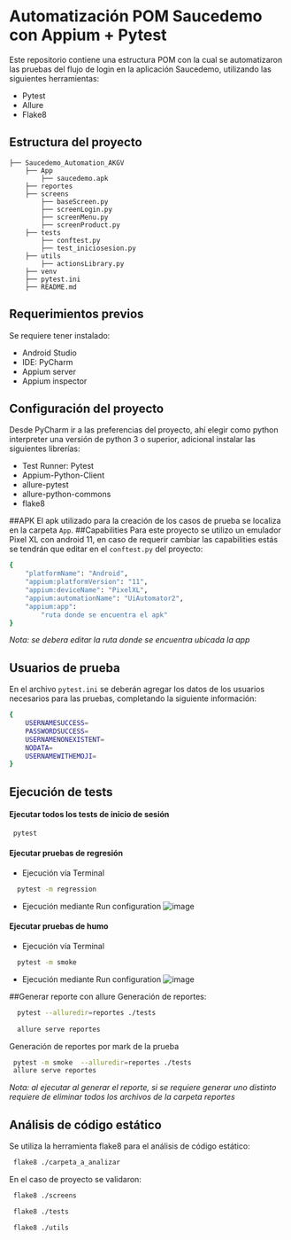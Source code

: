 # Automatización POM Saucedemo con Appium + Pytest
Este repositorio contiene una estructura POM con la cual se automatizaron las pruebas del flujo de login en la aplicación Saucedemo, 
utilizando las siguientes herramientas:
- Pytest
- Allure 
- Flake8 
## Estructura del proyecto 
```` 
├── Saucedemo_Automation_AKGV
    ├── App
        ├── saucedemo.apk
    ├── reportes
    ├── screens
        ├── baseScreen.py
        ├── screenLogin.py
        ├── screenMenu.py
        ├── screenProduct.py
    ├── tests
        ├── conftest.py
        ├── test_iniciosesion.py
    ├── utils
        ├── actionsLibrary.py
    ├── venv
    ├── pytest.ini
    ├── README.md
```` 
## Requerimientos previos
Se requiere tener instalado:
- Android Studio 
- IDE: PyCharm
- Appium server
- Appium inspector

## Configuración del proyecto
Desde PyCharm ir a las preferencias del proyecto, ahí elegir como python interpreter una versión de python 3 o superior, adicional instalar las siguientes librerías:
- Test Runner: Pytest
- Appium-Python-Client
- allure-pytest
- allure-python-commons
- flake8

##APK
El apk utilizado para la creación de los casos de prueba se localiza en la carpeta `App`.
##Capabilities 
Para  este proyecto se utilizo un emulador Pixel XL con android 11, en caso de requerir cambiar las capabilities estás se tendrán que editar en el `conftest.py`  del proyecto:
```bash
{
    "platformName": "Android",
    "appium:platformVersion": "11",
    "appium:deviceName": "PixelXL",
    "appium:automationName": "UiAutomator2",
    "appium:app":
        "ruta donde se encuentra el apk"
}
```
*Nota: se debera editar la ruta donde se encuentra ubicada la app*
## Usuarios de prueba
En el archivo `pytest.ini` se deberán agregar los datos de los usuarios necesarios para las pruebas, completando la siguiente información:
```bash
{
    USERNAMESUCCESS=
    PASSWORDSUCCESS=
    USERNAMENONEXISTENT=
    NODATA=
    USERNAMEWITHEMOJI=
}
```
## Ejecución de tests 
#### Ejecutar todos los tests de inicio de sesión
```bash
 pytest 
```
#### Ejecutar pruebas de regresión
- Ejecución vía Terminal
```bash
  pytest -m regression
```
- Ejecución mediante Run configuration 
![image](https://user-images.githubusercontent.com/28547374/221060922-552a406f-5dbc-4069-a845-cbafa95bbe03.png)

#### Ejecutar pruebas de humo
- Ejecución vía Terminal
```bash
  pytest -m smoke
```
- Ejecución mediante Run configuration 
![image](https://user-images.githubusercontent.com/28547374/221060873-59902e9e-cad2-492e-b047-58bdde542a0d.png)

##Generar reporte con allure
Generación de reportes:
```bash
  pytest --alluredir=reportes ./tests
  
  allure serve reportes
```
Generación de reportes por mark de la prueba

```bash
 pytest -m smoke  --alluredir=reportes ./tests
 allure serve reportes
```
*Nota: al ejecutar al generar el reporte, si se requiere generar uno distinto requiere de eliminar todos los archivos de la carpeta reportes*
## Análisis de código estático 

Se utiliza la herramienta flake8 para el análisis de código estático:
```bash
 flake8 ./carpeta_a_analizar
```
En el caso de proyecto se validaron:
```bash
 flake8 ./screens
```
```bash
 flake8 ./tests
```
```bash
 flake8 ./utils
```

